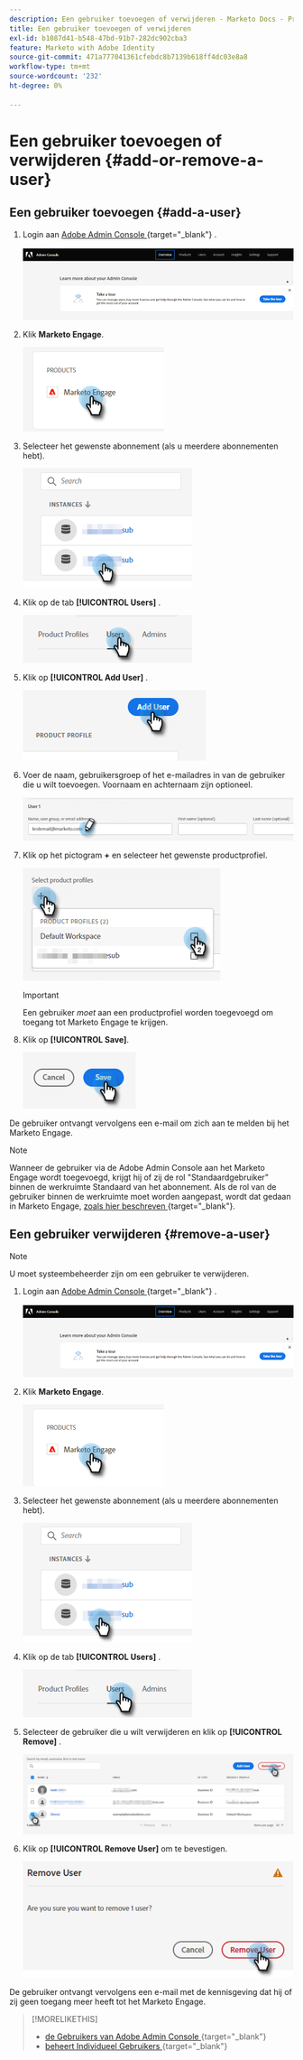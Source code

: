 ```yaml
---
description: Een gebruiker toevoegen of verwijderen - Marketo Docs - Productdocumentatie
title: Een gebruiker toevoegen of verwijderen
exl-id: b1087d41-b548-47bd-91b7-282dc902cba3
feature: Marketo with Adobe Identity
source-git-commit: 471a777041361cfebdc8b7139b618ff4dc03e8a8
workflow-type: tm+mt
source-wordcount: '232'
ht-degree: 0%

---
```


# Een gebruiker toevoegen of verwijderen {#add-or-remove-a-user}

## Een gebruiker toevoegen {#add-a-user}

1. Login aan [ Adobe Admin Console ](https://adminconsole.adobe.com/){target="_blank"} .

   ![](assets/add-or-remove-a-user-1.png)

1. Klik **Marketo Engage**.

   ![](assets/add-or-remove-a-user-2.png)

1. Selecteer het gewenste abonnement (als u meerdere abonnementen hebt).

   ![](assets/add-or-remove-a-user-3.png)

1. Klik op de tab **[!UICONTROL Users]** .

   ![](assets/add-or-remove-a-user-4.png)

1. Klik op **[!UICONTROL Add User]** .

   ![](assets/add-or-remove-a-user-5.png)

1. Voer de naam, gebruikersgroep of het e-mailadres in van de gebruiker die u wilt toevoegen. Voornaam en achternaam zijn optioneel.

   ![](assets/add-or-remove-a-user-6.png)

1. Klik op het pictogram **+** en selecteer het gewenste productprofiel.

   ![](assets/add-or-remove-a-user-7.png)

   >[!IMPORTANT]
   >
   >Een gebruiker _moet_ aan een productprofiel worden toegevoegd om toegang tot Marketo Engage te krijgen.

1. Klik op **[!UICONTROL Save]**.

   ![](assets/add-or-remove-a-user-8.png)

De gebruiker ontvangt vervolgens een e-mail om zich aan te melden bij het Marketo Engage.

>[!NOTE]
>
>Wanneer de gebruiker via de Adobe Admin Console aan het Marketo Engage wordt toegevoegd, krijgt hij of zij de rol &quot;Standaardgebruiker&quot; binnen de werkruimte Standaard van het abonnement. Als de rol van de gebruiker binnen de werkruimte moet worden aangepast, wordt dat gedaan in Marketo Engage, [ zoals hier beschreven ](/help/marketo/product-docs/administration/users-and-roles/managing-user-roles-and-permissions.md){target="_blank"}.

## Een gebruiker verwijderen {#remove-a-user}

>[!NOTE]
>
>U moet systeembeheerder zijn om een gebruiker te verwijderen.

1. Login aan [ Adobe Admin Console ](https://adminconsole.adobe.com/){target="_blank"} .

   ![](assets/add-or-remove-a-user-9.png)

1. Klik **Marketo Engage**.

   ![](assets/add-or-remove-a-user-10.png)

1. Selecteer het gewenste abonnement (als u meerdere abonnementen hebt).

   ![](assets/add-or-remove-a-user-11.png)

1. Klik op de tab **[!UICONTROL Users]** .

   ![](assets/add-or-remove-a-user-12.png)

1. Selecteer de gebruiker die u wilt verwijderen en klik op **[!UICONTROL Remove]** .

   ![](assets/add-or-remove-a-user-13.png)

1. Klik op **[!UICONTROL Remove User]** om te bevestigen.

   ![](assets/add-or-remove-a-user-14.png)

De gebruiker ontvangt vervolgens een e-mail met de kennisgeving dat hij of zij geen toegang meer heeft tot het Marketo Engage.

>[!MORELIKETHIS]
>
>* [ de Gebruikers van Adobe Admin Console ](https://helpx.adobe.com/nl/enterprise/using/users.html){target="_blank"} 
>* [ beheert Individueel Gebruikers ](https://helpx.adobe.com/nl/enterprise/using/manage-users-individually.html){target="_blank"} 
